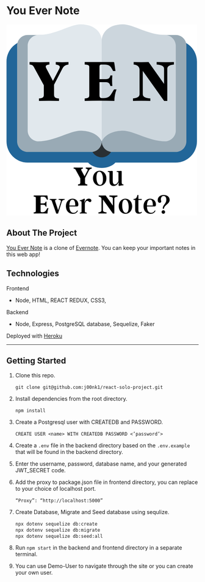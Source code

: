 # You Ever Note

![yen-logo](/frontend/src/components/Navigation/images/yen-logo.png)

## About The Project

[You Ever Note](https://you-ever-note.herokuapp.com/) is a clone of [Evernote](https://evernote.com/). You can keep your important notes in this web app!

## Technologies

Frontend

- Node, HTML, REACT REDUX, CSS3,

Backend

- Node, Express, PostgreSQL database, Sequelize, Faker

Deployed with [Heroku](https://www.heroku.com/)

---

## Getting Started

1. Clone this repo.

   ```
   git clone git@github.com:j00nk1/react-solo-project.git
   ```

2. Install dependencies from the root directory.
   ```
   npm install
   ```
3. Create a Postgresql user with CREATEDB and PASSWORD.

   ```
   CREATE USER <name> WITH CREATEDB PASSWORD <’password’>
   ```

4. Create a `.env` file in the backend directory based on the `.env.example` that will be found in the backend directory.

5. Enter the username, password, database name, and your generated JWT_SECRET code.

6. Add the proxy to package.json file in frontend directory, you can replace to your choice of localhost port.

   ```
   “Proxy”: “http://localhost:5000”
   ```

7. Create Database, Migrate and Seed database using sequlize.
   ```
   npx dotenv sequelize db:create
   npx dotenv sequelize db:migrate
   npx dotenv sequelize db:seed:all
   ```
8. Run `npm start` in the backend and frontend directory in a separate terminal.

9. You can use Demo-User to navigate through the site or you can create your own user.
